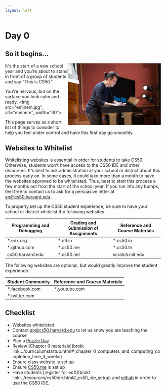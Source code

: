 ```yaml
---
layout: left
---
```


# Day 0

## So it begins...

<img src="david.jpg" alt="David" width="300" align="right">

It's the start of a new school year and you're about to stand in front of a group of students and say "This is CS50."

You're nervous, but on the surface you look calm and ready. <img src="eminem.jpg", alt="eminem", width="30">

This page serves as a short list of things to consider to help you feel under control and have this first day go smoothly.

## Websites to Whitelist

Whitelisting websites is essential in order for students to take CS50. Otherwise, students won't have access to the CS50 IDE and other resources.  It's best to ask administration at your school or district about this process early on. In some cases, it could take more than a month to have the websites approved to be whitelisted. Thus, best to start this process a few months out from the start of the school year. If you run into any bumps, feel free to contact us to ask for a persuasive letter at ap@cs50.harvard.edu.

To properly set up the CS50 student experience, be sure to have your school or district whitelist the following websites.

| Programming and Debugging | Grading and Submission of Assignments | Reference and Course Materials |
|---------------------------|---------------------------------------|--------------------------------|
| *.edx.org                 | *.c9.io                               | *.cs50.io                      |
| *.github.com              | *.cs50.me                             | *.cs50.tv                      |
| cs50.harvard.edu          | *.cs50.net                            | scratch.mit.edu                |

The following websites are optional, but would greatly improve the student experience.

| Student Community | Reference and Course Materials |
|-------------------|--------------------------------|
| *.facebook.com    | *.youtube.com                  |
| *.twitter.com     |                                |

## Checklist

* Websites whitelisted
* Contact [ap@cs50.harvard.edu](mailto:ap@cs50.harvard.edu) to let us know you are teaching the course
* Plan a [Puzzle Day](../events/puzzleday)
* Review [Chapter 0 materials](brokt link:../curriculumstartup.html#_chapter_0_computers_and_computing_completion_time_3_weeks)
* Ensure class website is set up
* Ensure [CS50.me](brokt) is set up
* Have students [register for edX](brokt link:../resources/cs50ide.html#_cs50_ide_setup) and [github](brokt) in order to use the CS50 IDE.
